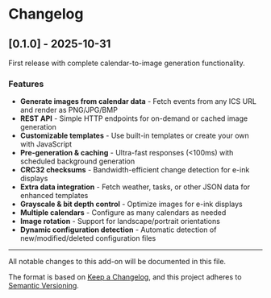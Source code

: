 # Changelog

## [0.1.0] - 2025-10-31

First release with complete calendar-to-image generation functionality.

### Features

- **Generate images from calendar data** - Fetch events from any ICS URL and render as PNG/JPG/BMP
- **REST API** - Simple HTTP endpoints for on-demand or cached image generation
- **Customizable templates** - Use built-in templates or create your own with JavaScript
- **Pre-generation & caching** - Ultra-fast responses (<100ms) with scheduled background generation
- **CRC32 checksums** - Bandwidth-efficient change detection for e-ink displays
- **Extra data integration** - Fetch weather, tasks, or other JSON data for enhanced templates
- **Grayscale & bit depth control** - Optimize images for e-ink displays
- **Multiple calendars** - Configure as many calendars as needed
- **Image rotation** - Support for landscape/portrait orientations
- **Dynamic configuration detection** - Automatic detection of new/modified/deleted configuration files

---
All notable changes to this add-on will be documented in this file.

The format is based on [Keep a Changelog](https://keepachangelog.com/en/1.0.0/),
and this project adheres to [Semantic Versioning](https://semver.org/spec/v2.0.0.html).